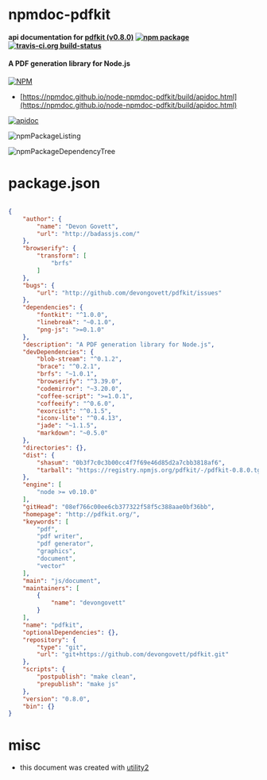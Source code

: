 # npmdoc-pdfkit

#### api documentation for  [pdfkit (v0.8.0)](http://pdfkit.org/)  [![npm package](https://img.shields.io/npm/v/npmdoc-pdfkit.svg?style=flat-square)](https://www.npmjs.org/package/npmdoc-pdfkit) [![travis-ci.org build-status](https://api.travis-ci.org/npmdoc/node-npmdoc-pdfkit.svg)](https://travis-ci.org/npmdoc/node-npmdoc-pdfkit)

#### A PDF generation library for Node.js

[![NPM](https://nodei.co/npm/pdfkit.png?downloads=true&downloadRank=true&stars=true)](https://www.npmjs.com/package/pdfkit)

- [https://npmdoc.github.io/node-npmdoc-pdfkit/build/apidoc.html](https://npmdoc.github.io/node-npmdoc-pdfkit/build/apidoc.html)

[![apidoc](https://npmdoc.github.io/node-npmdoc-pdfkit/build/screenCapture.buildCi.browser.%252Ftmp%252Fbuild%252Fapidoc.html.png)](https://npmdoc.github.io/node-npmdoc-pdfkit/build/apidoc.html)

![npmPackageListing](https://npmdoc.github.io/node-npmdoc-pdfkit/build/screenCapture.npmPackageListing.svg)

![npmPackageDependencyTree](https://npmdoc.github.io/node-npmdoc-pdfkit/build/screenCapture.npmPackageDependencyTree.svg)



# package.json

```json

{
    "author": {
        "name": "Devon Govett",
        "url": "http://badassjs.com/"
    },
    "browserify": {
        "transform": [
            "brfs"
        ]
    },
    "bugs": {
        "url": "http://github.com/devongovett/pdfkit/issues"
    },
    "dependencies": {
        "fontkit": "^1.0.0",
        "linebreak": "~0.1.0",
        "png-js": ">=0.1.0"
    },
    "description": "A PDF generation library for Node.js",
    "devDependencies": {
        "blob-stream": "^0.1.2",
        "brace": "^0.2.1",
        "brfs": "~1.0.1",
        "browserify": "^3.39.0",
        "codemirror": "~3.20.0",
        "coffee-script": ">=1.0.1",
        "coffeeify": "^0.6.0",
        "exorcist": "^0.1.5",
        "iconv-lite": "^0.4.13",
        "jade": "~1.1.5",
        "markdown": "~0.5.0"
    },
    "directories": {},
    "dist": {
        "shasum": "0b3f7c0c3b00cc4f7f69e46d85d2a7cbb3818af6",
        "tarball": "https://registry.npmjs.org/pdfkit/-/pdfkit-0.8.0.tgz"
    },
    "engine": [
        "node >= v0.10.0"
    ],
    "gitHead": "08ef766c00ee6cb377322f58f5c388aae0bf36bb",
    "homepage": "http://pdfkit.org/",
    "keywords": [
        "pdf",
        "pdf writer",
        "pdf generator",
        "graphics",
        "document",
        "vector"
    ],
    "main": "js/document",
    "maintainers": [
        {
            "name": "devongovett"
        }
    ],
    "name": "pdfkit",
    "optionalDependencies": {},
    "repository": {
        "type": "git",
        "url": "git+https://github.com/devongovett/pdfkit.git"
    },
    "scripts": {
        "postpublish": "make clean",
        "prepublish": "make js"
    },
    "version": "0.8.0",
    "bin": {}
}
```



# misc
- this document was created with [utility2](https://github.com/kaizhu256/node-utility2)
